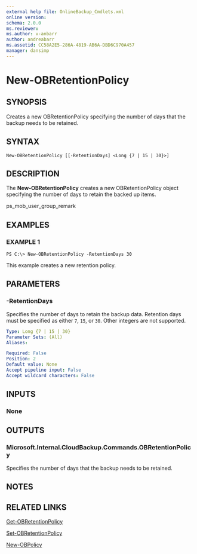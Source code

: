 ```yaml
---
external help file: OnlineBackup_Cmdlets.xml
online version: 
schema: 2.0.0
ms.reviewer:
ms.author: v-anbarr
author: andreabarr
ms.assetid: CC58A2E5-286A-4819-AB6A-DBD6C970A457
manager: dansimp
---
```


# New-OBRetentionPolicy

## SYNOPSIS
Creates a new OBRetentionPolicy specifying the number of days that the backup needs to be retained.

## SYNTAX

```
New-OBRetentionPolicy [[-RetentionDays] <Long {7 | 15 | 30}>]
```

## DESCRIPTION
The **New-OBRetentionPolicy** creates a new OBRetentionPolicy object specifying the number of days to retain the backed up items.

ps_mob_user_group_remark

## EXAMPLES

### EXAMPLE 1
```
PS C:\> New-OBRetentionPolicy -RetentionDays 30
```

This example creates a new retention policy.

## PARAMETERS

### -RetentionDays
Specifies the number of days to retain the backup data.
Retention days must be specified as either `7`, `15`, or `30`.
Other integers are not supported.

```yaml
Type: Long {7 | 15 | 30}
Parameter Sets: (All)
Aliases: 

Required: False
Position: 2
Default value: None
Accept pipeline input: False
Accept wildcard characters: False
```

## INPUTS

### None

## OUTPUTS

### Microsoft.Internal.CloudBackup.Commands.OBRetentionPolicy
Specifies the number of days that the backup needs to be retained.

## NOTES

## RELATED LINKS

[Get-OBRetentionPolicy](./Get-OBRetentionPolicy.md)

[Set-OBRetentionPolicy](./Set-OBRetentionPolicy.md)

[New-OBPolicy](./New-OBPolicy.md)

